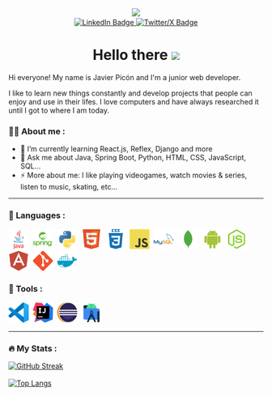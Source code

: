 <div id="header" align="center">
  <img src="https://media1.giphy.com/media/jdPMeyv9rn0hZHh8n9/giphy.gif?cid=ecf05e47x3baphdzz71fsk857xbq8lnq67dutl968b6h5lcn&rid=giphy.gif&ct=s" width="200"/>
</div>

<div id="badges" align="center">
  <a href="https://www.linkedin.com/in/javierpiconpastor/">
    <img alt="LinkedIn Badge" src="https://img.shields.io/badge/linkedin-%230A66C2?style=for-the-badge&logo=linkedin&logoColor=white">
  </a>
  <a href="https://www.twitter.com/mcpikon/">
    <img alt="Twitter/X Badge" src="https://img.shields.io/badge/Twitter%2FX-%23000000?style=for-the-badge&logo=x&logoColor=white">
  </a>
</div>

<h1 align="center">
  Hello there
  <img src="https://media.giphy.com/media/hvRJCLFzcasrR4ia7z/giphy.gif" width="30px"/>
</h1>

Hi everyone! My name is Javier Picón and I'm a junior web developer.

I like to learn new things constantly and develop projects that people can enjoy and use in their lifes. I love computers and have always researched it until I got to where I am today.

### :man_technologist: About me :

- 🌱 I’m currently learning React.js, Reflex, Django and more
- 💬 Ask me about Java, Spring Boot, Python, HTML, CSS, JavaScript, SQL...
- ⚡ More about me: I like playing videogames, watch movies & series, listen to music, skating, etc...

---

### :hammer: Languages :
<div>
  <img src="https://github.com/devicons/devicon/blob/master/icons/java/java-original-wordmark.svg" title="Java" alt="Java" width="40" height="40"/>&nbsp;
  <img src="https://github.com/devicons/devicon/blob/master/icons/spring/spring-original-wordmark.svg" title="Spring" alt="Spring" width="40" height="40"/>&nbsp;
  <img src="https://github.com/devicons/devicon/blob/master/icons/python/python-original.svg" title="Python" alt="Python" width="40" height="40"/>&nbsp;
  <img src="https://github.com/devicons/devicon/blob/master/icons/html5/html5-original.svg" title="HTML5" alt="HTML" width="40" height="40"/>&nbsp;
  <img src="https://github.com/devicons/devicon/blob/master/icons/css3/css3-plain-wordmark.svg"  title="CSS3" alt="CSS" width="40" height="40"/>&nbsp;
  <img src="https://github.com/devicons/devicon/blob/master/icons/javascript/javascript-original.svg" title="JavaScript" alt="JavaScript" width="40" height="40"/>&nbsp;
  <img src="https://github.com/devicons/devicon/blob/master/icons/mysql/mysql-original-wordmark.svg" title="MySQL" alt="MySQL" width="40" height="40"/>&nbsp;
  <img src="https://github.com/devicons/devicon/blob/master/icons/mongodb/mongodb-plain.svg" title="MongoDB" alt="MongoDB" width="40" height="40"/>&nbsp;
  <img src="https://github.com/devicons/devicon/blob/master/icons/android/android-original.svg" title="Android" alt="Android" width="40" height="40"/>&nbsp;
  <img src="https://github.com/devicons/devicon/blob/master/icons/nodejs/nodejs-plain.svg" title="NodeJS" alt="NodeJS" width="40" height="40"/>&nbsp;
  <img src="https://github.com/devicons/devicon/blob/master/icons/angularjs/angularjs-plain.svg" title="Angular" alt="Angular" width="40" height="40"/>&nbsp;
  <img src="https://github.com/devicons/devicon/blob/master/icons/git/git-plain.svg" title="Git" alt="Git" width="40" height="40"/>&nbsp;
  <img src="https://github.com/devicons/devicon/blob/master/icons/docker/docker-plain.svg" title="Docker" alt="Docker" width="40" height="40"/>
</div>

### :wrench: Tools :
<div>
  <img src="https://github.com/devicons/devicon/blob/master/icons/vscode/vscode-original.svg" title="VS Code" alt="VS Code" width="40" height="40"/>&nbsp;
  <img src="https://github.com/MCPikon/MCPikon/blob/main/intellij_idea.svg" title="IntelliJ IDEA" alt="IntelliJ IDEA" width="40" height="40"/>&nbsp;
  <img src="https://github.com/MCPikon/MCPikon/blob/main/eclipse.svg" title="Eclipse" alt="Eclipse" width="40" height="40"/>&nbsp;
  <img src="https://github.com/devicons/devicon/blob/master/icons/androidstudio/androidstudio-original.svg" title="Android Studio" alt="Android Studio" width="40" height="40"/>
</div>

---

### :fire: My Stats :
[![GitHub Streak](http://github-readme-streak-stats.herokuapp.com?user=MCPikon&theme=dark&background=000000)](https://git.io/streak-stats)
<br>
<br>
[![Top Langs](https://github-readme-stats.vercel.app/api/top-langs/?username=MCPikon&layout=compact&theme=vision-friendly-dark)](https://github.com/anuraghazra/github-readme-stats)
